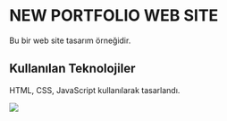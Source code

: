 <h1>NEW PORTFOLIO WEB SITE</h1>

Bu bir web site tasarım örneğidir.

<h2>Kullanılan Teknolojiler</h2>

HTML, CSS, JavaScript kullanılarak tasarlandı.

![](new-portfolio-website.gif)
